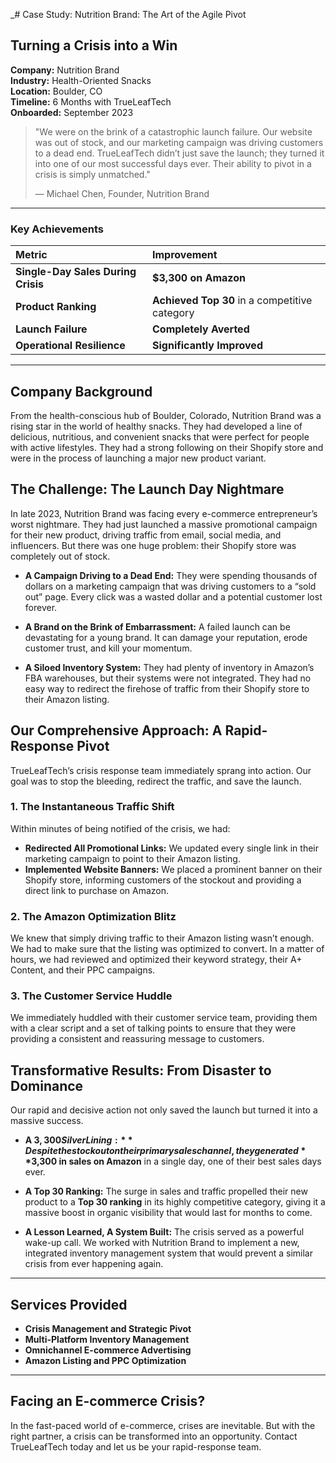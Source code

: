 _# Case Study: Nutrition Brand: The Art of the Agile Pivot

## Turning a Crisis into a Win

**Company:** Nutrition Brand  
**Industry:** Health-Oriented Snacks  
**Location:** Boulder, CO  
**Timeline:** 6 Months with TrueLeafTech  
**Onboarded:** September 2023

> "We were on the brink of a catastrophic launch failure. Our website was out of stock, and our marketing campaign was driving customers to a dead end. TrueLeafTech didn’t just save the launch; they turned it into one of our most successful days ever. Their ability to pivot in a crisis is simply unmatched."
> 
> — Michael Chen, Founder, Nutrition Brand

---

### Key Achievements

| Metric | Improvement |
| :--- | :--- |
| **Single-Day Sales During Crisis** | **$3,300 on Amazon** |
| **Product Ranking** | **Achieved Top 30** in a competitive category |
| **Launch Failure** | **Completely Averted** |
| **Operational Resilience** | **Significantly Improved** |

---

## Company Background

From the health-conscious hub of Boulder, Colorado, Nutrition Brand was a rising star in the world of healthy snacks. They had developed a line of delicious, nutritious, and convenient snacks that were perfect for people with active lifestyles. They had a strong following on their Shopify store and were in the process of launching a major new product variant.

## The Challenge: The Launch Day Nightmare

In late 2023, Nutrition Brand was facing every e-commerce entrepreneur’s worst nightmare. They had just launched a massive promotional campaign for their new product, driving traffic from email, social media, and influencers. But there was one huge problem: their Shopify store was completely out of stock.

*   **A Campaign Driving to a Dead End:** They were spending thousands of dollars on a marketing campaign that was driving customers to a “sold out” page. Every click was a wasted dollar and a potential customer lost forever.

*   **A Brand on the Brink of Embarrassment:** A failed launch can be devastating for a young brand. It can damage your reputation, erode customer trust, and kill your momentum.

*   **A Siloed Inventory System:** They had plenty of inventory in Amazon’s FBA warehouses, but their systems were not integrated. They had no easy way to redirect the firehose of traffic from their Shopify store to their Amazon listing.

## Our Comprehensive Approach: A Rapid-Response Pivot

TrueLeafTech’s crisis response team immediately sprang into action. Our goal was to stop the bleeding, redirect the traffic, and save the launch.

### 1. The Instantaneous Traffic Shift

Within minutes of being notified of the crisis, we had:

*   **Redirected All Promotional Links:** We updated every single link in their marketing campaign to point to their Amazon listing.
*   **Implemented Website Banners:** We placed a prominent banner on their Shopify store, informing customers of the stockout and providing a direct link to purchase on Amazon.

### 2. The Amazon Optimization Blitz

We knew that simply driving traffic to their Amazon listing wasn’t enough. We had to make sure that the listing was optimized to convert. In a matter of hours, we had reviewed and optimized their keyword strategy, their A+ Content, and their PPC campaigns.

### 3. The Customer Service Huddle

We immediately huddled with their customer service team, providing them with a clear script and a set of talking points to ensure that they were providing a consistent and reassuring message to customers.

## Transformative Results: From Disaster to Dominance

Our rapid and decisive action not only saved the launch but turned it into a massive success.

*   **A $3,300 Silver Lining:** Despite the stockout on their primary sales channel, they generated **$3,300 in sales on Amazon** in a single day, one of their best sales days ever.

*   **A Top 30 Ranking:** The surge in sales and traffic propelled their new product to a **Top 30 ranking** in its highly competitive category, giving it a massive boost in organic visibility that would last for months to come.

*   **A Lesson Learned, A System Built:** The crisis served as a powerful wake-up call. We worked with Nutrition Brand to implement a new, integrated inventory management system that would prevent a similar crisis from ever happening again.

---

## Services Provided

*   **Crisis Management and Strategic Pivot**
*   **Multi-Platform Inventory Management**
*   **Omnichannel E-commerce Advertising**
*   **Amazon Listing and PPC Optimization**

---

## Facing an E-commerce Crisis?

In the fast-paced world of e-commerce, crises are inevitable. But with the right partner, a crisis can be transformed into an opportunity. Contact TrueLeafTech today and let us be your rapid-response team.

